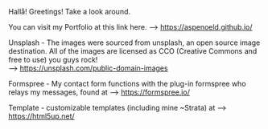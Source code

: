 
Hallå!
Greetings! Take a look around.



You can visit my Portfolio at this link here. --> https://aspenoeld.github.io/



Unsplash - The images were sourced from unsplash, an open source image destination. All of the images are licensed 
           as CCO (Creative Commons and free to use) you guys rock!  
                     --> https://unsplash.com/public-domain-images
                     
Formspree - My contact form functions with the plug-in formspree who relays my messages, found at --> https://formspree.io/


Template - customizable templates (including mine ~Strata) at --> https://html5up.net/
